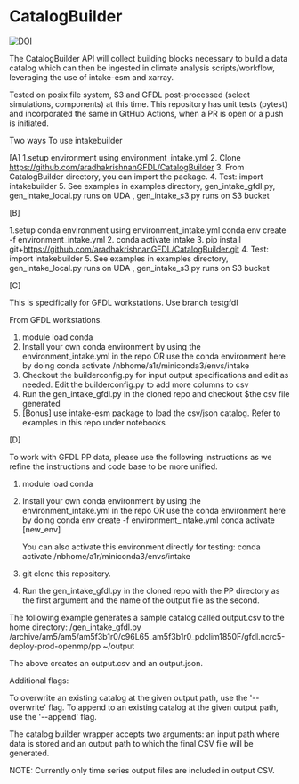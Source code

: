 # CatalogBuilder
[![DOI](https://zenodo.org/badge/DOI/10.5281/zenodo.5196586.svg)](https://doi.org/10.5281/zenodo.5196586)

The CatalogBuilder API will collect building blocks necessary to build a data catalog which can then be ingested in climate analysis scripts/workflow, leveraging the use of intake-esm and xarray.

Tested on posix file system, S3 and GFDL post-processed (select simulations, components) at this time. 
This repository has unit tests (pytest) and incorporated the same in GitHub Actions, when a PR is open or a push is initiated.

Two ways To use intakebuilder

[A]
1.setup environment using environment_intake.yml
2. Clone https://github.com/aradhakrishnanGFDL/CatalogBuilder
3. From CatalogBuilder directory, you can import the package. 
4. Test: import intakebuilder
5. See examples in examples directory, gen_intake_gfdl.py, gen_intake_local.py runs on UDA , gen_intake_s3.py  runs on S3 bucket

[B]

1.setup conda environment using environment_intake.yml
conda env create -f environment_intake.yml
2. conda activate intake
3. pip install git+https://github.com/aradhakrishnanGFDL/CatalogBuilder.git
4. Test: import intakebuilder 
5. See examples in examples directory, gen_intake_local.py runs on UDA , gen_intake_s3.py  runs on S3 bucket


[C]

This is specifically for GFDL workstations.
Use branch testgfdl

From GFDL workstations.

1. module load conda
2. Install your own conda  environment by using the environment_intake.yml in the repo OR use the conda environment here by doing 
    conda activate /nbhome/a1r/miniconda3/envs/intake 
3. Checkout the builderconfig.py for input output specifications and edit as needed. Edit the builderconfig.py to add more columns to csv  
4. Run the gen_intake_gfdl.py in the cloned repo and checkout $the csv file generated
5. [Bonus] use intake-esm package to load the csv/json catalog. Refer to examples in this repo under notebooks

[D]

To work with GFDL PP data, please use the following instructions as we refine the instructions and code base to be more unified.
1. module load conda
2. Install your own conda  environment by using the environment_intake.yml in the repo OR use the conda environment here by doing
    conda env create -f environment_intake.yml
    conda activate [new_env]

   You can also activate this environment directly for testing:
   conda activate /nbhome/a1r/miniconda3/envs/intake
4. git clone this repository.
5. Run the gen_intake_gfdl.py in the cloned repo with the PP directory as the first argument and the name of the output file as the second.  

The following example generates a sample catalog called output.csv to the home directory: 
/gen_intake_gfdl.py /archive/am5/am5/am5f3b1r0/c96L65_am5f3b1r0_pdclim1850F/gfdl.ncrc5-deploy-prod-openmp/pp  ~/output

The above creates an output.csv and an output.json. 

Additional flags: 

To overwrite an existing catalog at the given output path, use the '--overwrite' flag.
To append to an existing catalog at the given output path, use the '--append' flag.

The catalog builder wrapper accepts two arguments: an input path where data is stored and an output path to which the final CSV file will be generated.

NOTE: Currently only time series output files are included in output CSV.
 
